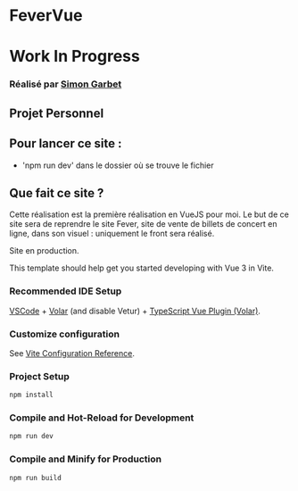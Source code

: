# FeverVue
# Work In Progress

### Réalisé par [Simon Garbet](https://www.simongarbet.com)

## Projet Personnel

## Pour lancer ce site :

- 'npm run dev' dans le dossier où se trouve le fichier

## Que fait ce site ?

Cette réalisation est la première réalisation en VueJS pour moi.
Le but de ce site sera de reprendre le site Fever, site de vente de billets de concert en ligne, dans son visuel : uniquement le front sera réalisé.

Site en production.



This template should help get you started developing with Vue 3 in Vite.

### Recommended IDE Setup

[VSCode](https://code.visualstudio.com/) + [Volar](https://marketplace.visualstudio.com/items?itemName=Vue.volar) (and disable Vetur) + [TypeScript Vue Plugin (Volar)](https://marketplace.visualstudio.com/items?itemName=Vue.vscode-typescript-vue-plugin).

### Customize configuration

See [Vite Configuration Reference](https://vitejs.dev/config/).

### Project Setup

```sh
npm install
```

### Compile and Hot-Reload for Development

```sh
npm run dev
```

### Compile and Minify for Production

```sh
npm run build
```
